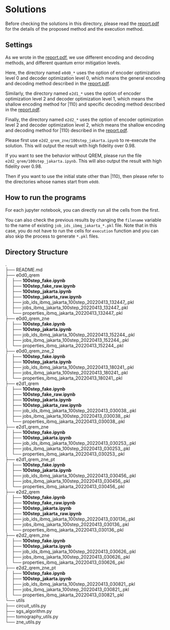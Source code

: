 # Solutions

Before checking the solutions in this directory, please read the [report.pdf](https://github.com/BOBO1997/osp_solutions/blob/main/report.pdf) for the details of the proposed method and the execution method.

## Settings

As we wrote in the [report.pdf](https://github.com/BOBO1997/osp_solutions/blob/main/report.pdf), we use different encoding and decoding methods, and different quantum error mitigation levels.

Here, the directory named `e0d0_*` uses the option of encoder optimization level 0 and decoder optimization level 0, which means the general encoding and decoding method described in the [report.pdf](https://github.com/BOBO1997/osp_solutions/blob/main/report.pdf).

Similarly, the directory named `e2d1_*` uses the option of encoder optimization level 2 and decoder optimization level 1, which means the shallow encoding method for $|110\rangle$ and specific decoding method described in the [report.pdf](https://github.com/BOBO1997/osp_solutions/blob/main/report.pdf).

Finally, the directory named `e2d2_*` uses the option of encoder optimization level 2 and decoder optimization level 2, which means the shallow encoding and decoding method for $|110\rangle$ described in the [report.pdf](https://github.com/BOBO1997/osp_solutions/blob/main/report.pdf).

Please first use `e2d2_qrem_zne/100step_jakarta.ipynb` to re-execute the solution.
This will output the result with high fidelity over 0.98.

If you want to see the behavior without QREM, please run the file `e2d2_qrem/100step_jakarta.ipynb`.
This will also output the result with high fidelity over 0.98.

Then if you want to use the initial state other than $|110\rangle$, then please refer to the directories whose names start from `e0d0`.

## How to run the programs

For each jupyter notebook, you can directly run all the cells from the first.

You can also check the previous results by changing the `filename` variable to the name of existing `job_ids_ibmq_jakarta_*.pkl` file.
Note that in this case, you do not have to run the cells for `execution` function and you can also skip the process to generate `*.pkl` files.


##  Directory Structure
. \
├── README.md \
├── e0d0_qrem \
│   ├── **100step_fake.ipynb** \
│   ├── **100step_fake_raw.ipynb** \
│   ├── **100step_jakarta.ipynb** \
│   ├── **100step_jakarta_raw.ipynb** \
│   ├── job_ids_ibmq_jakarta_100step_20220413_132447_.pkl \
│   ├── jobs_ibmq_jakarta_100step_20220413_132447_.pkl \
│   └── properties_ibmq_jakarta_20220413_132447_.pkl \
├── e0d0_qrem_zne \
│   ├── **100step_fake.ipynb** \
│   ├── **100step_jakarta.ipynb** \
│   ├── job_ids_ibmq_jakarta_100step_20220413_152244_.pkl \
│   ├── jobs_ibmq_jakarta_100step_20220413_152244_.pkl \
│   └── properties_ibmq_jakarta_20220413_152244_.pkl \
├── e0d0_qrem_zne_2 \
│   ├── **100step_fake.ipynb** \
│   ├── **100step_jakarta.ipynb** \
│   ├── job_ids_ibmq_jakarta_100step_20220413_180241_.pkl \
│   ├── jobs_ibmq_jakarta_100step_20220413_180241_.pkl \
│   └── properties_ibmq_jakarta_20220413_180241_.pkl \
├── e2d1_qrem \
│   ├── **100step_fake.ipynb** \
│   ├── **100step_fake_raw.ipynb** \
│   ├── **100step_jakarta.ipynb** \
│   ├── **100step_jakarta_raw.ipynb** \
│   ├── job_ids_ibmq_jakarta_100step_20220413_030038_.pkl \
│   ├── jobs_ibmq_jakarta_100step_20220413_030038_.pkl \
│   └── properties_ibmq_jakarta_20220413_030038_.pkl \
├── e2d1_qrem_zne \
│   ├── **100step_fake.ipynb** \
│   ├── **100step_jakarta.ipynb** \
│   ├── job_ids_ibmq_jakarta_100step_20220413_030253_.pkl \
│   ├── jobs_ibmq_jakarta_100step_20220413_030253_.pkl \
│   └── properties_ibmq_jakarta_20220413_030253_.pkl \
├── e2d1_qrem_zne_pt \
│   ├── **100step_fake.ipynb** \
│   ├── **100step_jakarta.ipynb** \
│   ├── job_ids_ibmq_jakarta_100step_20220413_030456_.pkl \
│   ├── jobs_ibmq_jakarta_100step_20220413_030456_.pkl \
│   └── properties_ibmq_jakarta_20220413_030456_.pkl \
├── e2d2_qrem \
│   ├── **100step_fake.ipynb** \
│   ├── **100step_fake_raw.ipynb** \
│   ├── **100step_jakarta.ipynb** \
│   ├── **100step_jakarta_raw.ipynb** \
│   ├── job_ids_ibmq_jakarta_100step_20220413_030136_.pkl \
│   ├── jobs_ibmq_jakarta_100step_20220413_030136_.pkl \
│   └── properties_ibmq_jakarta_20220413_030136_.pkl \
├── e2d2_qrem_zne \
│   ├── **100step_fake.ipynb** \
│   ├── **100step_jakarta.ipynb** \
│   ├── job_ids_ibmq_jakarta_100step_20220413_030626_.pkl \
│   ├── jobs_ibmq_jakarta_100step_20220413_030626_.pkl \
│   └── properties_ibmq_jakarta_20220413_030626_.pkl \
├── e2d2_qrem_zne_pt \
│   ├── **100step_fake.ipynb** \
│   ├── **100step_jakarta.ipynb** \
│   ├── job_ids_ibmq_jakarta_100step_20220413_030821_.pkl \
│   ├── jobs_ibmq_jakarta_100step_20220413_030821_.pkl \
│   └── properties_ibmq_jakarta_20220413_030821_.pkl \
└── utils \
    ├── circuit_utils.py \
    ├── sgs_algorithm.py \
    ├── tomography_utils.py \
    └── zne_utils.py